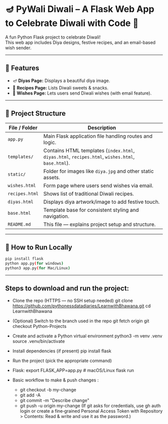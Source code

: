 # 🪔 PyWali Diwali – A Flask Web App to Celebrate Diwali with Code 🎇

A fun Python Flask project to celebrate Diwali!  
This web app includes Diya designs, festive recipes, and an email-based wish sender.

---

## 🌟 Features
- 🪔 **Diyas Page:** Displays a beautiful diya image.
- 🍬 **Recipes Page:** Lists Diwali sweets & snacks.
- 💌 **Wishes Page:** Lets users send Diwali wishes (with email feature).

---

## 🧩 Project Structure

| File / Folder | Description |
|----------------|-------------|
| `app.py` | Main Flask application file handling routes and logic. |
| `templates/` | Contains HTML templates (`index.html`, `diyas.html`, `recipes.html`, `wishes.html`, `base.html`). |
| `static/` | Folder for images like `diya.jpg` and other static assets. |
| `wishes.html` | Form page where users send wishes via email. |
| `recipes.html` | Shows list of traditional Diwali recipes. |
| `diyas.html` | Displays diya artwork/image to add festive touch. |
| `base.html` | Template base for consistent styling and navigation. |
| `README.md` | This file — explains project setup and structure. |

---

## 🚀 How to Run Locally
```bash
pip install flask
python app.py(for windows)
python3 app.py(for Mac/Linux)
```
---

## Steps to download and run the project:

- Clone the repo (HTTPS — no SSH setup needed) git clone https://github.com/pythonessdatadiaries/LearnwithBhawana.git cd LearnwithBhawana

- (Optional) Switch to the branch used in the repo git fetch origin git checkout Python-Projects

- Create and activate a Python virtual environment python3 -m venv .venv source .venv/bin/activate

- Install dependencies (if present) pip install flask

- Run the project (pick the appropriate command)

- Flask: export FLASK_APP=app.py # macOS/Linux flask run

- Basic workflow to make & push changes : 
  - git checkout -b my-change
  - git add -A
  - git commit -m "Describe change"
  - git push -u origin my-change
(If git asks for credentials, use gh auth login or create a fine‑grained Personal Access Token with Repository > Contents: Read & write and use it as the password.)



